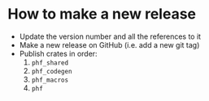 # How to make a new release

- Update the version number and all the references to it
- Make a new release on GitHub (i.e. add a new git tag)
- Publish crates in order:
  1. `phf_shared`
  2. `phf_codegen`
  3. `phf_macros`
  4. `phf`
